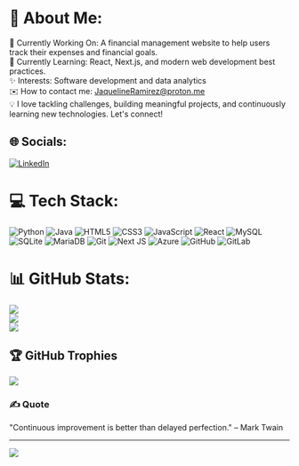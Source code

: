 # 💫 About Me:
🔭 Currently Working On: A financial management website to help users track their expenses and financial goals.<br>🌱 Currently Learning: React, Next.js, and modern web development best practices.<br>✨ Interests: Software development and data analytics<br>✉️ How to contact me: JaquelineRamirez@proton.me<br>💡 I love tackling challenges, building meaningful projects, and continuously learning new technologies. Let's connect!


## 🌐 Socials:
[![LinkedIn](https://img.shields.io/badge/LinkedIn-%230077B5.svg?logo=linkedin&logoColor=white)](https://linkedin.com/in/www.linkedin.com/in/jaqueline-ramirez-7686b5272) 

# 💻 Tech Stack:
![Python](https://img.shields.io/badge/python-3670A0?style=flat&logo=python&logoColor=ffdd54) ![Java](https://img.shields.io/badge/java-%23ED8B00.svg?style=flat&logo=openjdk&logoColor=white) ![HTML5](https://img.shields.io/badge/html5-%23E34F26.svg?style=flat&logo=html5&logoColor=white) ![CSS3](https://img.shields.io/badge/css3-%231572B6.svg?style=flat&logo=css3&logoColor=white) ![JavaScript](https://img.shields.io/badge/javascript-%23323330.svg?style=flat&logo=javascript&logoColor=%23F7DF1E) ![React](https://img.shields.io/badge/react-%2320232a.svg?style=flat&logo=react&logoColor=%2361DAFB) ![MySQL](https://img.shields.io/badge/mysql-4479A1.svg?style=flat&logo=mysql&logoColor=white) ![SQLite](https://img.shields.io/badge/sqlite-%2307405e.svg?style=flat&logo=sqlite&logoColor=white) ![MariaDB](https://img.shields.io/badge/MariaDB-003545?style=flat&logo=mariadb&logoColor=white) ![Git](https://img.shields.io/badge/git-%23F05033.svg?style=flat&logo=git&logoColor=white) ![Next JS](https://img.shields.io/badge/Next-black?style=flat&logo=next.js&logoColor=white) ![Azure](https://img.shields.io/badge/azure-%230072C6.svg?style=flat&logo=microsoftazure&logoColor=white) ![GitHub](https://img.shields.io/badge/github-%23121011.svg?style=flat&logo=github&logoColor=white) ![GitLab](https://img.shields.io/badge/gitlab-%23181717.svg?style=flat&logo=gitlab&logoColor=white)
# 📊 GitHub Stats:
![](https://github-readme-stats.vercel.app/api?username=JaquiRamirez&theme=date_night&hide_border=true&include_all_commits=false&count_private=false)<br/>
![](https://github-readme-streak-stats.herokuapp.com/?user=JaquiRamirez&theme=date_night&hide_border=true)<br/>
![](https://github-readme-stats.vercel.app/api/top-langs/?username=JaquiRamirez&theme=date_night&hide_border=true&include_all_commits=false&count_private=false&layout=compact)

## 🏆 GitHub Trophies
![](https://github-profile-trophy.vercel.app/?username=JaquiRamirez&theme=date_night&no-frame=true&no-bg=false&margin-w=4)

### ✍️ Quote
"Continuous improvement is better than delayed perfection." – Mark Twain

---
[![](https://visitcount.itsvg.in/api?id=JaquiRamirez&icon=1&color=10)](https://visitcount.itsvg.in)

<!-- Proudly created with GPRM ( https://gprm.itsvg.in ) -->
